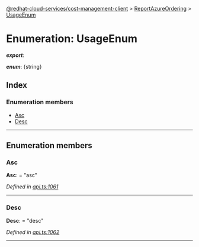 [@redhat-cloud-services/cost-management-client](../README.md) > [ReportAzureOrdering](../modules/reportazureordering.md) > [UsageEnum](../enums/reportazureordering.usageenum.md)

# Enumeration: UsageEnum

*__export__*: 

*__enum__*: {string}

## Index

### Enumeration members

* [Asc](reportazureordering.usageenum.md#asc)
* [Desc](reportazureordering.usageenum.md#desc)

---

## Enumeration members

<a id="asc"></a>

###  Asc

**Asc**:  = "asc"

*Defined in [api.ts:1061](https://github.com/RedHatInsights/javascript-clients/blob/master/packages/cost-management/api.ts#L1061)*

___
<a id="desc"></a>

###  Desc

**Desc**:  = "desc"

*Defined in [api.ts:1062](https://github.com/RedHatInsights/javascript-clients/blob/master/packages/cost-management/api.ts#L1062)*

___

